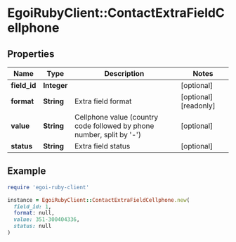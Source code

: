 # EgoiRubyClient::ContactExtraFieldCellphone

## Properties

| Name | Type | Description | Notes |
| ---- | ---- | ----------- | ----- |
| **field_id** | **Integer** |  | [optional] |
| **format** | **String** | Extra field format | [optional][readonly] |
| **value** | **String** | Cellphone  value (country code followed by phone number, split by &#39;-&#39;) | [optional] |
| **status** | **String** | Extra field status | [optional] |

## Example

```ruby
require 'egoi-ruby-client'

instance = EgoiRubyClient::ContactExtraFieldCellphone.new(
  field_id: 1,
  format: null,
  value: 351-300404336,
  status: null
)
```

